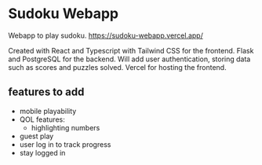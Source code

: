 # Sudoku Webapp

Webapp to play sudoku.
<https://sudoku-webapp.vercel.app/>

Created with React and Typescript with Tailwind CSS for the frontend. Flask and PostgreSQL for the backend. Will add user authentication, storing data such as scores and puzzles solved. Vercel for hosting the frontend.




## features to add
- mobile playability
- QOL features:
    - highlighting numbers
- guest play
- user log in to track progress
- stay logged in
